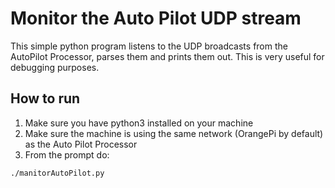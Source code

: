 # Monitor the Auto Pilot UDP stream

This simple python program listens to the UDP broadcasts from the AutoPilot Processor, parses them and prints them out.  This is very useful for debugging purposes.

## How to run
1. Make sure you have python3 installed on your machine
2. Make sure the machine is using the same network (OrangePi by default) as the Auto Pilot Processor
3. From the prompt do:
```
./manitorAutoPilot.py
```
